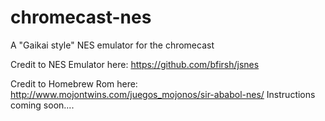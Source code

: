 chromecast-nes
==============

A "Gaikai style" NES emulator for the chromecast<br>

Credit to NES Emulator here: https://github.com/bfirsh/jsnes

Credit to Homebrew Rom here: http://www.mojontwins.com/juegos_mojonos/sir-ababol-nes/
Instructions coming soon....

